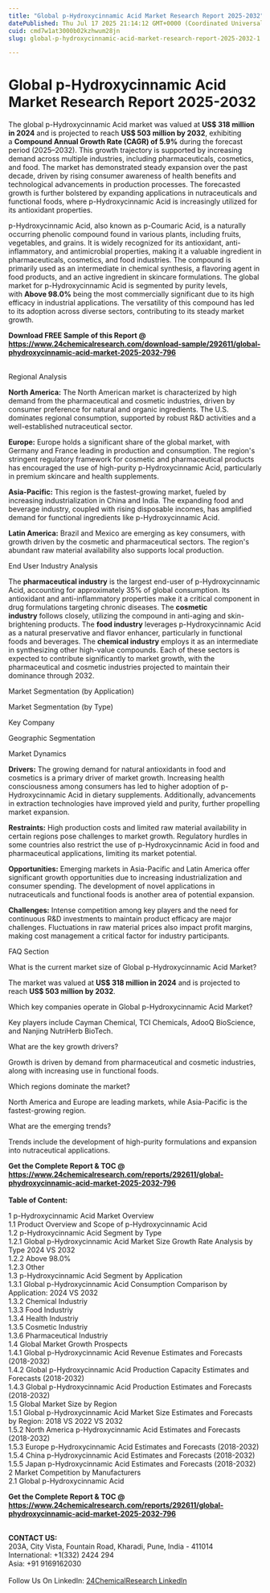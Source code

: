 ```yaml
---
title: "Global p-Hydroxycinnamic Acid Market Research Report 2025-2032"
datePublished: Thu Jul 17 2025 21:14:12 GMT+0000 (Coordinated Universal Time)
cuid: cmd7w1at3000b02kzhwum28jn
slug: global-p-hydroxycinnamic-acid-market-research-report-2025-2032-1

---
```


# Global p-Hydroxycinnamic Acid Market Research Report 2025-2032

<p>The global p-Hydroxycinnamic Acid market was valued at <strong>US$ 318 million in 2024</strong> and is projected to reach <strong>US$ 503 million by 2032</strong>, exhibiting a <strong>Compound Annual Growth Rate (CAGR) of 5.9%</strong> during the forecast period (2025–2032). This growth trajectory is supported by increasing demand across multiple industries, including pharmaceuticals, cosmetics, and food. The market has demonstrated steady expansion over the past decade, driven by rising consumer awareness of health benefits and technological advancements in production processes. The forecasted growth is further bolstered by expanding applications in nutraceuticals and functional foods, where p-Hydroxycinnamic Acid is increasingly utilized for its antioxidant properties.</p><p>
</p><p>p-Hydroxycinnamic Acid, also known as p-Coumaric Acid, is a naturally occurring phenolic compound found in various plants, including fruits, vegetables, and grains. It is widely recognized for its antioxidant, anti-inflammatory, and antimicrobial properties, making it a valuable ingredient in pharmaceuticals, cosmetics, and food industries. The compound is primarily used as an intermediate in chemical synthesis, a flavoring agent in food products, and an active ingredient in skincare formulations. The global market for p-Hydroxycinnamic Acid is segmented by purity levels, with <strong>Above 98.0%</strong> being the most commercially significant due to its high efficacy in industrial applications. The versatility of this compound has led to its adoption across diverse sectors, contributing to its steady market growth.</p><div><b>Download FREE Sample of this Report @ 
            <a href="https://www.24chemicalresearch.com/download-sample/292611/global-phydroxycinnamic-acid-market-2025-2032-796">
            https://www.24chemicalresearch.com/download-sample/292611/global-phydroxycinnamic-acid-market-2025-2032-796</a></b></div><br><p>
Regional Analysis</p><p>
</p><p><strong>North America:</strong> The North American market is characterized by high demand from the pharmaceutical and cosmetic industries, driven by consumer preference for natural and organic ingredients. The U.S. dominates regional consumption, supported by robust R&amp;D activities and a well-established nutraceutical sector.</p><p>
</p><p><strong>Europe:</strong> Europe holds a significant share of the global market, with Germany and France leading in production and consumption. The region's stringent regulatory framework for cosmetic and pharmaceutical products has encouraged the use of high-purity p-Hydroxycinnamic Acid, particularly in premium skincare and health supplements.</p><p>
</p><p><strong>Asia-Pacific:</strong> This region is the fastest-growing market, fueled by increasing industrialization in China and India. The expanding food and beverage industry, coupled with rising disposable incomes, has amplified demand for functional ingredients like p-Hydroxycinnamic Acid.</p><p>
</p><p><strong>Latin America:</strong> Brazil and Mexico are emerging as key consumers, with growth driven by the cosmetic and pharmaceutical sectors. The region's abundant raw material availability also supports local production.</p><p>
End User Industry Analysis</p><p>
</p><p>The <strong>pharmaceutical industry</strong> is the largest end-user of p-Hydroxycinnamic Acid, accounting for approximately 35% of global consumption. Its antioxidant and anti-inflammatory properties make it a critical component in drug formulations targeting chronic diseases. The <strong>cosmetic industry</strong> follows closely, utilizing the compound in anti-aging and skin-brightening products. The <strong>food industry</strong> leverages p-Hydroxycinnamic Acid as a natural preservative and flavor enhancer, particularly in functional foods and beverages. The <strong>chemical industry</strong> employs it as an intermediate in synthesizing other high-value compounds. Each of these sectors is expected to contribute significantly to market growth, with the pharmaceutical and cosmetic industries projected to maintain their dominance through 2032.</p><p>
Market Segmentation (by Application)</p><p>
</p><p>
Market Segmentation (by Type)</p><p>
</p><p>
Key Company</p><p>
</p><p>
Geographic Segmentation</p><p>
</p><p>
Market Dynamics</p><p>
</p><p><strong>Drivers:</strong> The growing demand for natural antioxidants in food and cosmetics is a primary driver of market growth. Increasing health consciousness among consumers has led to higher adoption of p-Hydroxycinnamic Acid in dietary supplements. Additionally, advancements in extraction technologies have improved yield and purity, further propelling market expansion.</p><p>
</p><p><strong>Restraints:</strong> High production costs and limited raw material availability in certain regions pose challenges to market growth. Regulatory hurdles in some countries also restrict the use of p-Hydroxycinnamic Acid in food and pharmaceutical applications, limiting its market potential.</p><p>
</p><p><strong>Opportunities:</strong> Emerging markets in Asia-Pacific and Latin America offer significant growth opportunities due to increasing industrialization and consumer spending. The development of novel applications in nutraceuticals and functional foods is another area of potential expansion.</p><p>
</p><p><strong>Challenges:</strong> Intense competition among key players and the need for continuous R&amp;D investments to maintain product efficacy are major challenges. Fluctuations in raw material prices also impact profit margins, making cost management a critical factor for industry participants.</p><p>
FAQ Section</p><p>
What is the current market size of Global p-Hydroxycinnamic Acid Market?</p><p>
</p><p>The market was valued at <strong>US$ 318 million in 2024</strong> and is projected to reach <strong>US$ 503 million by 2032</strong>.</p><p>
Which key companies operate in Global p-Hydroxycinnamic Acid Market?</p><p>
</p><p>Key players include Cayman Chemical, TCI Chemicals, AdooQ BioScience, and Nanjing NutriHerb BioTech.</p><p>
What are the key growth drivers?</p><p>
</p><p>Growth is driven by demand from pharmaceutical and cosmetic industries, along with increasing use in functional foods.</p><p>
Which regions dominate the market?</p><p>
</p><p>North America and Europe are leading markets, while Asia-Pacific is the fastest-growing region.</p><p>
What are the emerging trends?</p><p>
</p><p>Trends include the development of high-purity formulations and expansion into nutraceutical applications.</p>

<div><b>Get the Complete Report & TOC @ 
            <a href="https://www.24chemicalresearch.com/reports/292611/global-phydroxycinnamic-acid-market-2025-2032-796">
            https://www.24chemicalresearch.com/reports/292611/global-phydroxycinnamic-acid-market-2025-2032-796</a></b></div><br>
            <b>Table of Content:</b><p>1 p-Hydroxycinnamic Acid Market Overview<br />
    1.1 Product Overview and Scope of p-Hydroxycinnamic Acid<br />
    1.2 p-Hydroxycinnamic Acid Segment by Type<br />
        1.2.1 Global p-Hydroxycinnamic Acid Market Size Growth Rate Analysis by Type 2024 VS 2032<br />
        1.2.2 Above 98.0%<br />
        1.2.3 Other<br />
    1.3 p-Hydroxycinnamic Acid Segment by Application<br />
        1.3.1 Global p-Hydroxycinnamic Acid Consumption Comparison by Application: 2024 VS 2032<br />
        1.3.2 Chemical Industriy<br />
        1.3.3 Food Industriy<br />
        1.3.4 Health Industriy<br />
        1.3.5 Cosmetic Industriy<br />
        1.3.6 Pharmaceutical Industriy<br />
    1.4 Global Market Growth Prospects<br />
        1.4.1 Global p-Hydroxycinnamic Acid Revenue Estimates and Forecasts (2018-2032)<br />
        1.4.2 Global p-Hydroxycinnamic Acid Production Capacity Estimates and Forecasts (2018-2032)<br />
        1.4.3 Global p-Hydroxycinnamic Acid Production Estimates and Forecasts (2018-2032)<br />
    1.5 Global Market Size by Region<br />
        1.5.1 Global p-Hydroxycinnamic Acid Market Size Estimates and Forecasts by Region: 2018 VS 2022 VS 2032<br />
        1.5.2 North America p-Hydroxycinnamic Acid Estimates and Forecasts (2018-2032)<br />
        1.5.3 Europe p-Hydroxycinnamic Acid Estimates and Forecasts (2018-2032)<br />
        1.5.4 China p-Hydroxycinnamic Acid Estimates and Forecasts (2018-2032)<br />
        1.5.5 Japan p-Hydroxycinnamic Acid Estimates and Forecasts (2018-2032)<br />
2 Market Competition by Manufacturers<br />
    2.1 Global p-Hydroxycinnamic Acid </p>

<div><b>Get the Complete Report & TOC @ 
            <a href="https://www.24chemicalresearch.com/reports/292611/global-phydroxycinnamic-acid-market-2025-2032-796">
            https://www.24chemicalresearch.com/reports/292611/global-phydroxycinnamic-acid-market-2025-2032-796</a></b></div><br>

<b>CONTACT US:</b><br>
            203A, City Vista, Fountain Road, Kharadi, Pune, India - 411014<br>
            International: +1(332) 2424 294<br>
            Asia: +91 9169162030 <br><br>
            Follow Us On LinkedIn: <a href="https://www.linkedin.com/company/24chemicalresearch/">24ChemicalResearch LinkedIn</a>